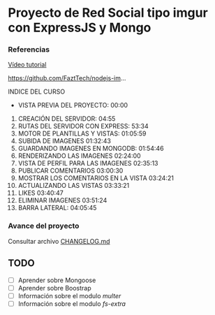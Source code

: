 # Proyecto de Red Social tipo imgur con ExpressJS y Mongo


### Referencias
[Vídeo tutorial](https://www.youtube.com/watch?v=TqC3e8nBycg)

https://github.com/FaztTech/nodejs-im...

INDICE DEL CURSO
* VISTA PREVIA DEL PROYECTO: 00:00
1. CREACIÓN DEL SERVIDOR: 04:55
2. RUTAS DEL SERVIDOR CON EXPRESS: 53:34
3. MOTOR DE PLANTILLAS Y VISTAS: 01:05:59
4. SUBIDA DE IMAGENES 01:32:43
5. GUARDANDO IMAGENES EN MONGODB: 01:54:46
6. RENDERIZANDO LAS IMAGENES 02:24:00
7. VISTA DE PERFIL PARA LAS IMAGENES 02:35:13
8. PUBLICAR COMENTARIOS 03:00:30
9. MOSTRAR LOS COMENTARIOS EN LA VISTA 03:24:21
10. ACTUALIZANDO LAS VISTAS 03:33:21
11. LIKES 03:40:47
12. ELIMINAR IMAGENES 03:51:24
13. BARRA LATERAL: 04:05:45


### Avance del proyecto
Consultar archivo [CHANGELOG.md](CHANGELOG.md)

## TODO 
- [ ] Aprender sobre Mongoose
- [ ] Aprender sobre Boostrap
- [ ] Información sobre el modulo *multer*
- [ ] Información sobre el modulo *fs-extra*